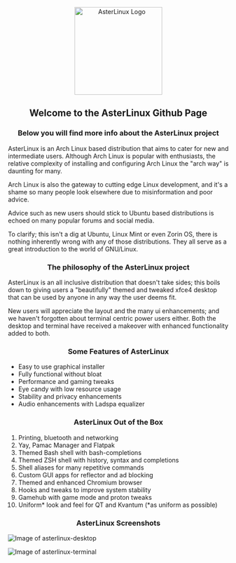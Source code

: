 <p align="center">
  <img width="200" src="https://asterlinuxdev.github.io/images/asterlinux-logo.svg" alt="AsterLinux Logo">
</p>
<h2 style="text-align: center;">Welcome to the AsterLinux Github Page</h2>

<h3 style="text-align: center;">Below you will find more info about the AsterLinux project</h3>

AsterLinux is an Arch Linux based distribution that aims to cater for new and intermediate users. Although Arch Linux is popular with enthusiasts, the relative complexity of installing and configuring Arch Linux the "arch way" is daunting for many.

Arch Linux is also the gateway to cutting edge Linux development, and it's a shame so many people look elsewhere due to misinformation and poor advice.

Advice such as new users should stick to Ubuntu based distributions is echoed on many popular forums and social media.

To clarify; this isn't a dig at Ubuntu, Linux Mint or even Zorin OS, there is nothing inherently wrong with any of those distributions. They all serve as a great introduction to the world of GNU/Linux.

<h3 style="text-align: center;">The philosophy of the AsterLinux project</h3>

AsterLinux is an all inclusive distribution that doesn't take sides; this boils down to giving users a "beautifully" themed and tweaked xfce4 desktop that can be used by anyone in any way the user deems fit.

New users will appreciate the layout and the many ui enhancements; and we haven't forgotten about terminal centric power users either. Both the desktop and terminal have received a makeover with enhanced functionality added to both.

<h3 style="text-align: center;">Some Features of AsterLinux</h3>

- Easy to use graphical installer
- Fully functional without bloat
- Performance and gaming tweaks
- Eye candy with low resource usage
- Stability and privacy enhancements
- Audio enhancements with Ladspa equalizer

<h3 style="text-align: center;">AsterLinux Out of the Box</h3>

1. Printing, bluetooth and networking
2. Yay, Pamac Manager and Flatpak
3. Themed Bash shell with bash-completions
4. Themed ZSH shell with history, syntax and completions
5. Shell aliases for many repetitive commands
6. Custom GUI apps for reflector and ad blocking
7. Themed and enhanced Chromium browser
8. Hooks and tweaks to improve system stability
9. Gamehub with game mode and proton tweaks
10. Uniform* look and feel for QT and Kvantum (*as uniform as possible)

<h3 style="text-align: center;">AsterLinux Screenshots</h3>

![Image of asterlinux-desktop](https://asterlinuxdev.github.io/images/asterlinux-desktop.png)

![Image of asterlinux-terminal](https://asterlinuxdev.github.io/images/asterlinux-terminal.png)
